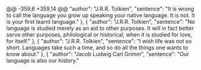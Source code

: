 
@@ -359,6 +359,14 @@
    "author": "J.R.R. Tolkien",
    "sentence": "It is wrong to call the language you grow up speaking your native language. It is not. It is your first learnt language."
  },
  {
    "author": "J.R.R. Tolkien",
    "sentence": "No language is studied merely as an aid to other purposes. It will in fact better serve other purposes, philological or historical, when it is studied for love, for itself."
  },
  {
    "author": "J.R.R. Tolkien",
    "sentence": "I wish life was not so short. Languages take such a time, and so do all the things one wants to know about."
  },
  {
    "author": "Jacob Ludwig Carl Grimm",
    "sentence": "Our language is also our history."
